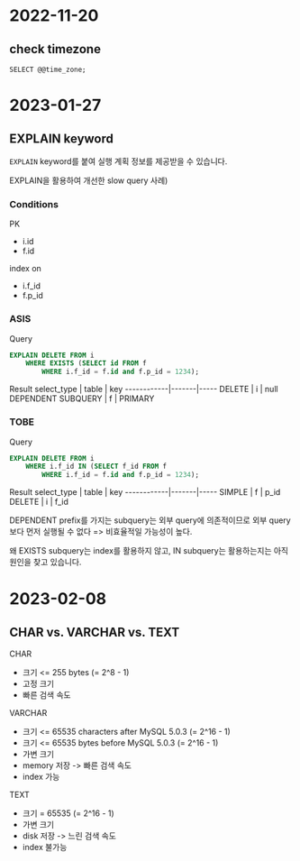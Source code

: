 # 2022-11-20
## check timezone
```
SELECT @@time_zone;
```

# 2023-01-27
## EXPLAIN keyword
`EXPLAIN` keyword를 붙여 실행 계획 정보를 제공받을 수 있습니다.

EXPLAIN을 활용하여 개선한 slow query 사례)

### Conditions

PK
- i.id
- f.id

index on
- i.f_id
- f.p_id

### ASIS

Query
```SQL
EXPLAIN DELETE FROM i
    WHERE EXISTS (SELECT id FROM f
        WHERE i.f_id = f.id and f.p_id = 1234);
```

Result
select_type | table | key
------------|-------|-----
DELETE | i | null
DEPENDENT SUBQUERY | f | PRIMARY

### TOBE

Query
```SQL
EXPLAIN DELETE FROM i
    WHERE i.f_id IN (SELECT f_id FROM f
        WHERE i.f_id = f.id and f.p_id = 1234);
```

Result
select_type | table | key
------------|-------|-----
SIMPLE | f | p_id
DELETE | i | f_id

DEPENDENT prefix를 가지는 subquery는 외부 query에 의존적이므로 외부 query보다 먼저 실행될 수 없다 => 비효율적일 가능성이 높다.

왜 EXISTS subquery는 index를 활용하지 않고, IN subquery는 활용하는지는 아직 원인을 찾고 있습니다.

# 2023-02-08
## CHAR vs. VARCHAR vs. TEXT
CHAR
- 크기 <= 255 bytes (= 2^8 - 1)
- 고정 크기
- 빠른 검색 속도

VARCHAR
- 크기 <= 65535 characters after MySQL 5.0.3 (= 2^16 - 1)
- 크기 <= 65535 bytes before MySQL 5.0.3 (= 2^16 - 1)
- 가변 크기
- memory 저장 -> 빠른 검색 속도
- index 가능

TEXT
- 크기 = 65535 (= 2^16 - 1)
- 가변 크기
- disk 저장 -> 느린 검색 속도
- index 불가능

